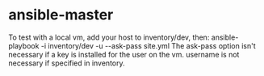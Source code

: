 # ansible-master

To test with a local vm, add your host to inventory/dev, then:
    ansible-playbook -i inventory/dev -u <username> --ask-pass site.yml
The ask-pass option isn't necessary if a key is installed for the user on the vm. username is not necessary if specified in inventory.

